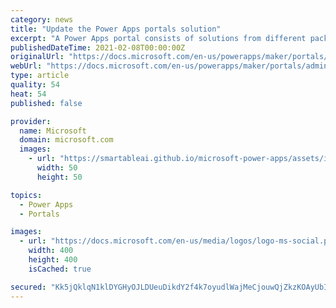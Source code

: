 ```yaml
---
category: news
title: "Update the Power Apps portals solution"
excerpt: "A Power Apps portal consists of solutions from different packages in an environment. You can use the Power Platform admin center to: View the details of installed ..."
publishedDateTime: 2021-02-08T00:00:00Z
originalUrl: "https://docs.microsoft.com/en-us/powerapps/maker/portals/admin/update-portal-solution"
webUrl: "https://docs.microsoft.com/en-us/powerapps/maker/portals/admin/update-portal-solution"
type: article
quality: 54
heat: 54
published: false

provider:
  name: Microsoft
  domain: microsoft.com
  images:
    - url: "https://smartableai.github.io/microsoft-power-apps/assets/images/organizations/microsoft.com-50x50.jpg"
      width: 50
      height: 50

topics:
  - Power Apps
  - Portals

images:
  - url: "https://docs.microsoft.com/en-us/media/logos/logo-ms-social.png"
    width: 400
    height: 400
    isCached: true

secured: "Kk5jQklqN1klDYGHyOJLDUeuDikdY2f4k7oyudlWajMeCjouwQjZkzKOAyUbIy9U+47JjvaMPeV5E4px6vF9PWWkGtEFxD4P64X6eMlPHsC360ls1AdpcKcqu//wxVRFFXaJYYCH98JIA5cKsy3i1XHYEDe6svWoOfqXj9NU3UWVcohKiPEe9hjuH1VyMgxLliAcO7XW+v5gndHwk9nxZzvUTxXTCYGnpMQ0056Wy/bV9tStrW0jBM0k57E2AfFYj6aBgwiEJE3wx9PQYDbpdQIAoiecREepV4ewH73Wv23UlOS+zx38MBMRhcOEn7Pc8B97KtLPjkGfScF8GFD5A4ATJYBxExmtgcbiUZkHLNY=;ZW95jPC5CViuiXNlFOUajg=="
---
```


